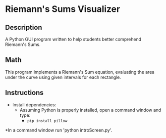 # Riemann's Sums Visualizer

## Description
A Python GUI program written to help students better comprehend Riemann's Sums.

## Math
This program implements a Riemann's Sum equation, evaluating the area under the curve using given intervals for each rectangle.

## Instructions
* Install dependencies:
  * Assuming Python is properly installed, open a command window and type:
    * `pip install pillow`
   
*In a command window run 'python introScreen.py'.

